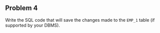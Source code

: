## Problem 4
Write the SQL code that will save the changes made to the `EMP_1` table (if supported by your DBMS).